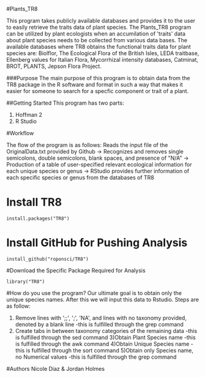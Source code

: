 #Plants_TR8

This program takes publicly available databases and provides it to the user to easily
retrieve the traits data of plant species. The Plants_TR8 program can be utilized by
plant ecologists when an accumilation of 'traits' data about plant species needs to be
collected from various data bases. The available databases where TR8 obtains the functional
traits data for plant species are: Biolflor, The Ecological Flora of the British Isles,
LEDA traitbase, Ellenberg values for Italian Flora, Mycorrhizal intensity databases,
Catminat, BROT, PLANTS, Jepson Flora Project.

###Purpose
The main purpose of this program is to obtain data from the TR8 package in the R
software and format in such a way that makes it easier for someone to search for
a specfic component or trait of a plant.

##Getting Started
This program has two parts:
1) Hoffman 2
2) R Studio

#Workflow

The flow of the program is as follows:
Reads the input file of the OriginalData.txt provided by Github ->
Recognizes and removes single semicolons, double semicolons, blank spaces, and presence of "N/A" ->
Production of a table of user-specified relevant ecological information for each unique species or genus ->
RStudio provides further information of each specific species or genus from the databases of TR8

# Install TR8
``` {r}
install.packages("TR8")
```

# Install GitHub for Pushing Analysis
``` {r}
install_github("roponsci/TR8")
```

#Download the Specific Package Required for Analysis
``` {r}
library("TR8")
```

#How do you use the program?
Our ultimate goal is to obtain only the unique species names. After this
we will input this data to Rstudio. Steps are as follow:

1) Remove lines with ';;', ';', 'NA', and lines with no taxonomy provided,
denoted by a blank line
        -this is fulfilled through the grep command
2) Create tabs in between taxonomy categories of the remaining data
        -this is fulfilled through the sed command
3)Obtain Plant Species name
        -this is fulfilled through the awk command
4)Obtain Unique Species name
        -this is fulfilled through the sort command
5)Obtain only Species name, no Numerical values
        -this is fulfilled through the grep command

#Authors
Nicole Diaz & Jordan Holmes

